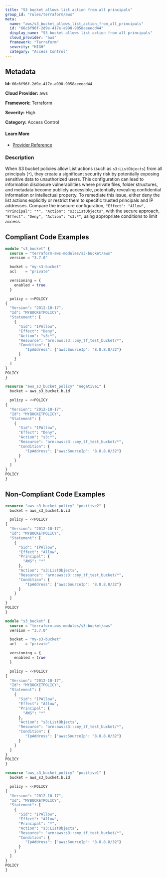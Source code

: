 ```yaml
---
title: "S3 bucket allows list action from all principals"
group_id: "rules/terraform/aws"
meta:
  name: "aws/s3_bucket_allows_list_action_from_all_principals"
  id: "66c6f96f-2d9e-417e-a998-9058aeeecd44"
  display_name: "S3 bucket allows list action from all principals"
  cloud_provider: "aws"
  framework: "Terraform"
  severity: "HIGH"
  category: "Access Control"
---
```

## Metadata

**Id:** `66c6f96f-2d9e-417e-a998-9058aeeecd44`

**Cloud Provider:** aws

**Framework:** Terraform

**Severity:** High

**Category:** Access Control

#### Learn More

 - [Provider Reference](https://registry.terraform.io/providers/hashicorp/aws/latest/docs/resources/s3_bucket_policy)

### Description

 When S3 bucket policies allow List actions (such as `s3:ListObjects`) from all principals (`*`), they create a significant security risk by potentially exposing sensitive data to unauthorized users. This configuration can lead to information disclosure vulnerabilities where private files, folder structures, and metadata become publicly accessible, potentially revealing confidential information or intellectual property. To remediate this issue, either deny the list actions explicitly or restrict them to specific trusted principals and IP addresses. Compare the insecure configuration, `"Effect": "Allow", "Principal": "*", "Action": "s3:ListObjects"`, with the secure approach, `"Effect": "Deny", "Action": "s3:*"`, using appropriate conditions to limit access.


## Compliant Code Examples
```terraform
module "s3_bucket" {
  source = "terraform-aws-modules/s3-bucket/aws"
  version = "3.7.0"

  bucket = "my-s3-bucket"
  acl    = "private"

  versioning = {
    enabled = true
  }

  policy = <<POLICY
{
  "Version": "2012-10-17",
  "Id": "MYBUCKETPOLICY",
  "Statement": [
    {
      "Sid": "IPAllow",
      "Effect": "Deny",
      "Action": "s3:*",
      "Resource": "arn:aws:s3:::my_tf_test_bucket/*",
      "Condition": {
         "IpAddress": {"aws:SourceIp": "8.8.8.8/32"}
      }
    }
  ]
}
POLICY
}

```

```terraform
resource "aws_s3_bucket_policy" "negative1" {
  bucket = aws_s3_bucket.b.id

  policy = <<POLICY
{
  "Version": "2012-10-17",
  "Id": "MYBUCKETPOLICY",
  "Statement": [
    {
      "Sid": "IPAllow",
      "Effect": "Deny",
      "Action": "s3:*",
      "Resource": "arn:aws:s3:::my_tf_test_bucket/*",
      "Condition": {
         "IpAddress": {"aws:SourceIp": "8.8.8.8/32"}
      }
    }
  ]
}
POLICY
}

```
## Non-Compliant Code Examples
```terraform
resource "aws_s3_bucket_policy" "positive2" {
  bucket = aws_s3_bucket.b.id

  policy = <<POLICY
{
  "Version": "2012-10-17",
  "Id": "MYBUCKETPOLICY",
  "Statement": [
    {
      "Sid": "IPAllow",
      "Effect": "Allow",
      "Principal": {
        "AWS": "*"
      },
      "Action": "s3:ListObjects",
      "Resource": "arn:aws:s3:::my_tf_test_bucket/*",
      "Condition": {
         "IpAddress": {"aws:SourceIp": "8.8.8.8/32"}
      }
    }
  ]
}
POLICY
}

```

```terraform
module "s3_bucket" {
  source = "terraform-aws-modules/s3-bucket/aws"
  version = "3.7.0"

  bucket = "my-s3-bucket"
  acl    = "private"

  versioning = {
    enabled = true
  }

  policy = <<POLICY
{
  "Version": "2012-10-17",
  "Id": "MYBUCKETPOLICY",
  "Statement": [
    {
      "Sid": "IPAllow",
      "Effect": "Allow",
      "Principal": {
        "AWS": "*"
      },
      "Action": "s3:ListObjects",
      "Resource": "arn:aws:s3:::my_tf_test_bucket/*",
      "Condition": {
         "IpAddress": {"aws:SourceIp": "8.8.8.8/32"}
      }
    }
  ]
}
POLICY
}

```

```terraform
resource "aws_s3_bucket_policy" "positive1" {
  bucket = aws_s3_bucket.b.id

  policy = <<POLICY
{
  "Version": "2012-10-17",
  "Id": "MYBUCKETPOLICY",
  "Statement": [
    {
      "Sid": "IPAllow",
      "Effect": "Allow",
      "Principal": "*",
      "Action": "s3:ListObjects",
      "Resource": "arn:aws:s3:::my_tf_test_bucket/*",
      "Condition": {
         "IpAddress": {"aws:SourceIp": "8.8.8.8/32"}
      }
    }
  ]
}
POLICY
}

```